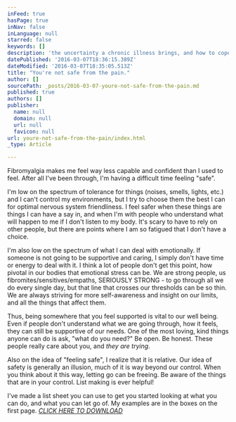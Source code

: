 ```yaml
---
inFeed: true
hasPage: true
inNav: false
inLanguage: null
starred: false
keywords: []
description: 'the uncertainty a chronic illness brings, and how to cope'
datePublished: '2016-03-07T18:36:15.389Z'
dateModified: '2016-03-07T18:35:05.513Z'
title: "You're not safe from the pain."
author: []
sourcePath: _posts/2016-03-07-youre-not-safe-from-the-pain.md
published: true
authors: []
publisher:
  name: null
  domain: null
  url: null
  favicon: null
url: youre-not-safe-from-the-pain/index.html
_type: Article

---
```

Fibromyalgia makes me feel way less capable and confident than I used to feel. After all I've been through, I'm having a difficult time feeling "safe". 

I'm low on the spectrum of tolerance for things (noises, smells, lights, etc.) and I can't control my environments, but I try to choose them the best I can for optimal nervous system friendliness. I feel safer when these things are things I can have a say in, and when I'm with people who understand what will happen to me if I don't listen to my body. It's scary to have to rely on other people, but there are points where I am so fatigued that I don't have a choice. 

I'm also low on the spectrum of what I can deal with emotionally. If someone is not going to be supportive and caring, I simply don't have time or energy to deal with it. I think a lot of people don't get this point, how pivotal in our bodies that emotional stress can be. We are strong people, us fibromites/sensitives/empaths, SERIOUSLY STRONG - to go through all we do every single day, but that line that crosses our thresholds can be so thin. We are always striving for more self-awareness and insight on our limits, and all the things that affect them. 

Thus, being somewhere that you feel supported is vital to our well being. Even if people don't understand what we are going through, how it feels, they can still be supportive of our needs. One of the most loving, kind things anyone can do is ask, "what do you need?" Be open. Be honest. These people really care about you, and _they are trying_.

Also on the idea of  "feeling safe", I realize that it is relative. Our idea of safety is generally an illusion, much of it is way beyond our control. When you think about it this way, letting go can be freeing. Be aware of the things that are in your control. List making is ever helpful! 

I've made a list sheet you can use to get you started looking at what you can do, and what you can let go of.  My examples are in the boxes on the first page. [_CLICK HERE TO DOWNLOAD_][0]

[0]: https://docs.google.com/document/d/1qPb8XSVal8cDD7zFIR8nYFl721Oay1eQlWqsMLt_Kf8/edit?usp=sharing
